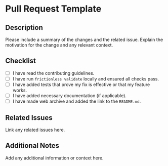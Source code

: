 # Pull Request Template

## Description
Please include a summary of the changes and the related issue. Explain the motivation for the change and any relevant context.

## Checklist
- [ ] I have read the contributing guidelines.
- [ ] I have run `frictionless validate` locally and ensured all checks pass.
- [ ] I have added tests that prove my fix is effective or that my feature works.
- [ ] I have added necessary documentation (if applicable).
- [ ] I have made web archive and added the link to the `README.md`.

## Related Issues
Link any related issues here.

## Additional Notes
Add any additional information or context here.